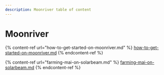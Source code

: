 ```yaml
---
description: Moonriver table of content
---
```


# Moonriver

{% content-ref url="how-to-get-started-on-moonriver.md" %}
[how-to-get-started-on-moonriver.md](how-to-get-started-on-moonriver.md)
{% endcontent-ref %}

{% content-ref url="farming-mai-on-solarbeam.md" %}
[farming-mai-on-solarbeam.md](farming-mai-on-solarbeam.md)
{% endcontent-ref %}
